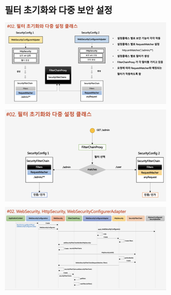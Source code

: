 # 필터 초기화와 다중 보안 설정

![](../../../.gitbook/assets/2020-10-18-4.57.22.png)

![](../../../.gitbook/assets/2020-10-18-4.57.27.png)

![](../../../.gitbook/assets/2020-10-18-4.57.36.png)

